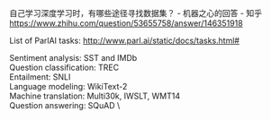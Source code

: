 自己学习深度学习时，有哪些途径寻找数据集？ - 机器之心的回答 - 知乎
https://www.zhihu.com/question/53655758/answer/146351918

List of ParlAI tasks: http://www.parl.ai/static/docs/tasks.html#

Sentiment analysis: SST and IMDb \
Question classification: TREC \
Entailment: SNLI \
Language modeling: WikiText-2 \
Machine translation: Multi30k, IWSLT, WMT14 \
Question answering: SQuAD \
